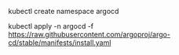 kubectl create namespace argocd

kubectl apply -n argocd -f https://raw.githubusercontent.com/argoproj/argo-cd/stable/manifests/install.yaml


